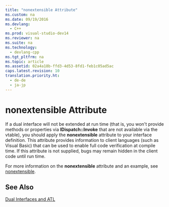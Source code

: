 ```yaml
---
title: "nonextensible Attribute"
ms.custom: na
ms.date: 09/19/2016
ms.devlang: 
  - C++
ms.prod: visual-studio-dev14
ms.reviewer: na
ms.suite: na
ms.technology: 
  - devlang-cpp
ms.tgt_pltfrm: na
ms.topic: article
ms.assetid: 02a4a18b-ffd3-4d53-8fd1-feb1c05ad5ac
caps.latest.revision: 10
translation.priority.ht: 
  - de-de
  - ja-jp
---
```

# nonextensible Attribute
If a dual interface will not be extended at run time (that is, you won't provide methods or properties via **IDispatch::Invoke** that are not available via the vtable), you should apply the **nonextensible** attribute to your interface definition. This attribute provides information to client languages (such as Visual Basic) that can be used to enable full code verification at compile time. If this attribute is not supplied, bugs may remain hidden in the client code until run time.  
  
 For more information on the **nonextensible** attribute and an example, see [nonextensible](../vs140/nonextensible.md).  
  
## See Also  
 [Dual Interfaces and ATL](../vs140/Dual-Interfaces-and-ATL.md)